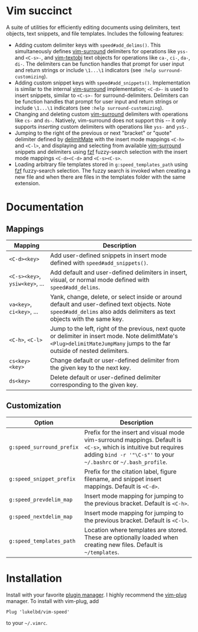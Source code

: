 Vim succinct
============

A suite of utilities for efficiently editing documents using delimiters, text objects,
text snippets, and file templates. Includes the following features:

* Adding custom delimiter keys with `speed#add_delims()`. This simultaneously defines
  [vim-surround](https://github.com/tpope/vim-surround) delimiters for operations like
  `yss-` and `<C-s>-`, and [vim-textobj](https://github.com/kana/vim-textobj-user) text
  objects for operations like `ca-`, `ci-`, `da-`, `di-`. The delimiters can be function
  handles that prompt for user input and return strings or include `\1...\1` indicators
  (see `:help surround-customizing`).
* Adding custom snippet keys with `speed#add_snippets()`. Implementation is similar to
  the internal [vim-surround](https://github.com/tpope/vim-surround) implementation;
  `<C-d>-` is used to insert snippets, similar to `<C-s>-` for surround-delimiters.
  Delimiters can be function handles that prompt for user input and return strings or
  include `\1...\1` indicators (see `:help surround-customizing`).
* Changing and deleting custom [vim-surround](https://github.com/tpope/vim-surround)
  delimiters with operations like `cs-` and `ds-`. Natively, vim-surround does not
  support this -- it only supports *inserting* custom delimiters with operations like
  `yss-` and `ysS-`.
* Jumping to the right of the previous or next "bracket" or "quote" delimiter defined by
  [delimitMate](https://github.com/Raimondi/delimitMate) with the insert mode mappings
  `<C-h>` and `<C-l>`, and displaying and selecting from available
  [vim-surround](https://github.com/tpope/vim-surround) snippets and delimiters using
  [fzf](https://github.com/junegunn/fzf) fuzzy-search selection with the insert mode
  mappings `<C-d><C-d>` and `<C-s><C-s>`.
* Loading arbitrary file templates stored in `g:speed_templates_path` using
  [fzf](https://github.com/junegunn/fzf) fuzzy-search selection. The fuzzy search is
  invoked when creating a new file and when there are files in the templates folder with
  the same extension.


Documentation
=============

Mappings
--------

| Mapping | Description |
| ---- | ---- |
| `<C-d><key>` | Add user-defined snippets in insert mode defined with `speed#add_snippets()`. |
| `<C-s><key>`, `ysiw<key>`, ... | Add default and user-defined delimiters in insert, visual, or normal mode defined with `speed#add_delims`. |
| `va<key>`, `ci<key>`, ... | Yank, change, delete, or select inside or around default and user-defined text objects. Note `speed#add_delims` also adds delimiters as text objects with the same key. |
| `<C-h>`, `<C-l>` | Jump to the left, right of the previous, next quote or delimiter in insert mode. Note delimitMate's `<Plug>delimitMateJumpMany` jumps to the far outside of nested delimiters. |
| `cs<key><key>` | Change default or user-defined delimiter from the given key to the next key. |
| `ds<key>` | Delete default or user-defined delimiter corresponding to the given key. |

Customization
-------------

| Option | Description |
| ---- | ---- |
| `g:speed_surround_prefix` | Prefix for the insert and visual mode vim-surround mappings. Default is `<C-s>`, which is intuitive but requires adding `bind -r '"\C-s"'` to your `~/.bashrc` or `~/.bash_profile`. |
| `g:speed_snippet_prefix` | Prefix for the citation label, figure filename, and snippet insert mappings. Default is `<C-d>`. |
| `g:speed_prevdelim_map` | Insert mode mapping for jumping to the previous bracket. Default is `<C-h>`. |
| `g:speed_nextdelim_map` | Insert mode mapping for jumping to the previous bracket. Default is `<C-l>`. |
| `g:speed_templates_path` | Location where templates are stored. These are optionally loaded when creating new files. Default is `~/templates`. |

Installation
============

Install with your favorite [plugin manager](https://vi.stackexchange.com/q/388/8084).
I highly recommend the [vim-plug](https://github.com/junegunn/vim-plug) manager.
To install with vim-plug, add
```
Plug 'lukelbd/vim-speed'
```
to your `~/.vimrc`.
